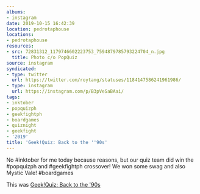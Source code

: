 ```yaml
---
albums:
- instagram
date: 2019-10-15 16:42:39
location: pedrotaphouse
locations:
- pedrotaphouse
resources:
- src: 72831312_1179746602223753_7594879785793224704_n.jpg
  title: Photo c/o PopQuiz
source: instagram
syndicated:
- type: twitter
  url: https://twitter.com/roytang/statuses/1184147586241961986/
- type: instagram
  url: https://instagram.com/p/B3pVeSaBAai/
tags:
- inktober
- popquizph
- geekfightph
- boardgames
- quiznight
- geekfight
- '2019'
title: 'Geek!Quiz: Back to the ''90s'
---
```


No #inktober for me today because reasons, but our quiz team did win the #popquizph and #geekfightph crossover! We won some swag and also Mystic Vale! #boardgames

This was [Geek!Quiz: Back to the '90s](https://www.facebook.com/events/784959631962069)